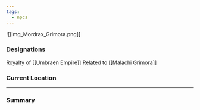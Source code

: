 ```yaml
---
tags:
  - npcs
---
```

![[img_Mordrax_Grimora.png]]

### Designations
Royalty of [[Umbraen Empire]]
Related to [[Malachi Grimora]]

### Current Location


___
### Summary
